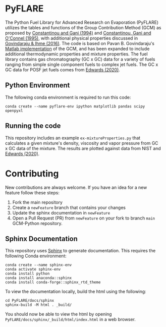 # PyFLARE
The Python Fuel Library for Advanced Research on Evaporation (PyFLARE) utilizes the tables and functions of the Group Contribution Method (GCM) as proposed by [Constantinou and Gani (1994)](https://doi.org/10.1002/aic.690401011) and [Constantinou, Gani and O'Connel (1995)](https://doi.org/10.1016/0378-3812(94)02593-P), with additional physical properties discussed in [Govindaraju & Ihme (2016)](https://doi.org/10.1016/j.ijheatmasstransfer.2016.06.079).  The code is based on Pavan B. Govindaraju's [Matlab implementation](https://github.com/gpavanb-old/GroupContribution) of the GCM, and has been expanded to include additional thermodynamic properties and mixture properties.  The fuel library contains gas chromatography (GC x GC) data for a variety of fuels ranging from simple single component fuels to complex jet fuels.  The GC x GC data for POSF jet fuels comes from [Edwards (2020)](https://apps.dtic.mil/sti/pdfs/AD1093317.pdf).  

## Python Environment
The following conda environment is required to run this code:
~~~
conda create --name pyflare-env ipython matplotlib pandas scipy openpyxl
~~~

## Running the code
This repository includes an example `ex-mixtureProperties.py` that calculates a given mixture's density, viscosity and vapor pressure from GC x GC data of the mixture.  The results are plotted against data from NIST and [Edwards (2020)](https://apps.dtic.mil/sti/pdfs/AD1093317.pdf).

# Contributing
New contributions are always welcome.  If you have an idea for a new feature follow these steps:
1. Fork the main repository
2. Create a `newFeature` branch that contains your changes
3. Update the sphinx documentation in `newFeature`
4. Open a Pull Request (PR) from `newFeature` on your fork to branch `main` GCM-Python repository.

## Sphinx Documentation
This repository uses [Sphinx](https://www.sphinx-doc.org/en/master/usage/quickstart.html) to generate documentation.  This requires the following Conda environment:
~~~
conda create --name sphinx-env
conda activate sphinx-env
conda install python
conda install anaconda::sphinx
conda install conda-forge::sphinx_rtd_theme 
~~~

To view the documentation locally, build the html using the following: 
~~~
cd PyFLARE/docs/sphinx
sphinx-build -M html . _build/
~~~
You should now be able to view the html by opening `PyFLARE/docs/sphinx/_build/html/index.html` in a web browser. 
